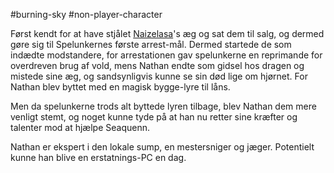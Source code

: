 #burning-sky #non-player-character

Først kendt for at have stjålet [Naizelasa](./Naizelasa.md)'s æg og sat dem til salg, og dermed gøre sig til Spelunkernes første arrest-mål. Dermed startede de som indædte modstandere, for arrestationen gav spelunkerne en reprimande for overdreven brug af vold, mens Nathan endte som gidsel hos dragen og mistede sine æg, og sandsynligvis kunne se sin død lige om hjørnet. For Nathan blev byttet med en magisk bygge-lyre til låns.

Men da spelunkerne trods alt byttede lyren tilbage, blev Nathan dem mere venligt stemt, og noget kunne tyde på at han nu retter sine kræfter og talenter mod at hjælpe Seaquenn. 

Nathan er ekspert i den lokale sump, en mestersniger og jæger. Potentielt kunne han blive en erstatnings-PC en dag.
